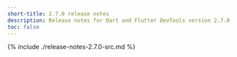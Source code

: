 ```yaml
---
short-title: 2.7.0 release notes
description: Release notes for Dart and Flutter DevTools version 2.7.0.
toc: false
---
```


{% include ./release-notes-2.7.0-src.md %}
